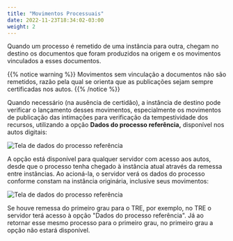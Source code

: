 ```yaml
---
title: "Movimentos Processuais"
date: 2022-11-23T18:34:02-03:00
weight: 2
---
```


Quando um processo é remetido de uma instância para outra, chegam no destino os documentos que foram produzidos na origem e os movimentos vinculados a esses documentos.

{{% notice warning %}}
Movimentos sem vinculação a documentos não são remetidos, razão pela qual se orienta que as publicações sejam sempre certificadas nos autos.
{{% /notice %}}

Quando necessário (na ausência de certidão), a instância de destino pode verificar o lançamento desses movimentos, especialmente os movimentos de publicação das intimações para verificação da tempestividade dos recursos, utilizando a opção **Dados do processo referência,** disponível nos autos digitais:

![Tela de dados do processo referência](/imagens/dados_processo_referencia.jpg)

A opção está disponível para qualquer servidor com acesso aos autos, desde que o processo tenha chegado à instância atual através da remessa entre instâncias. Ao acioná-la, o servidor verá os dados do processo conforme constam na instância originária, inclusive seus movimentos:

![Tela de dados do processo referência](/imagens/dados_processo_referencia_1.jpg)

Se houve remessa do primeiro grau para o TRE, por exemplo, no TRE o servidor terá acesso à opção "Dados do processo referência". Já ao retornar esse mesmo processo para o primeiro grau, no primeiro grau a opção não estará disponível.
